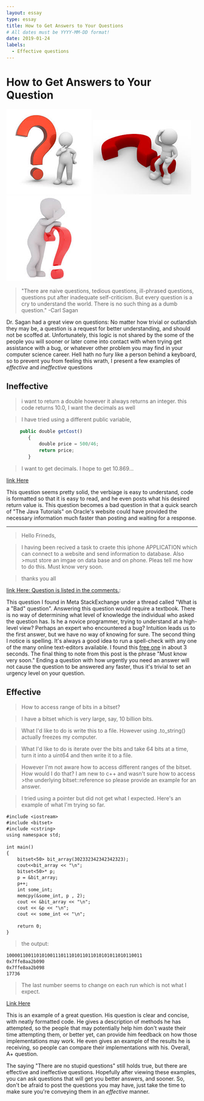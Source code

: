 ```yaml
---
layout: essay
type: essay
title: How to Get Answers to Your Questions
# All dates must be YYYY-MM-DD format!
date: 2019-01-24
labels:
  - Effective questions
---
```

How to Get Answers to Your Question
====

<div class="ui small rounded images">
  <img class="ui image" src="../images/question.jpg">
  <img class="ui image" src="../images/question3.jpg">
  <img class="ui image" src="../images/question2.jpg">
</div>

>"There are naive questions, tedious questions, ill-phrased questions, questions put after inadequate self-criticism. But every question is a cry to understand the world. There is no such thing as a dumb question."
-Carl Sagan

Dr. Sagan had a great view on questions: No matter how trivial or outlandish they may be, a question is a request for better understanding, and should not be scoffed at. Unfortunately, this logic is not shared by the some of the people you will sooner or later come into contact with when trying get assistance with a bug, or whatever other problem you may find in your computer science career. Hell hath no fury like a person behind  a keyboard, so to prevent you from feeling this wrath, I present a few examples of _*effective*_ and _*ineffective*_ questions


Ineffective
----
>i want to return a double however it always returns an integer. this code returns 10.0, I want the decimals as well

>I have tried using a different public variable,



```Javascript
     public double getCost()
        {
            double price = 500/46; 
            return price;
        }
  ```
  
  
 >I want to get decimals. I hope to get 10.869...
 
 [link Here](https://stackoverflow.com/questions/54358432/division-using-a-double-variable-it-doesnt-produce-decimals)
 
 
 This question seems pretty solid, the verbiage is easy to understand, code is formatted so that it is easy to read, and he even posts what his desired return value is. This question becomes a bad question in that a quick search of "The Java Tutorials" on Oracle's website could have provided the necessary information much faster than posting and waiting for a response.
 
 ----
 
 >Hello Frineds,

>I having been recived a task to craete this iphone APPLICATION which can connect to a website and send information to database. Also >must store an imgae on data base and on phone. Pleas tell me how to do this. Must know very soon.

>thanks you all

[link Here: Question is listed in the comments.](https://meta.stackexchange.com/questions/67960/what-is-a-bad-question): 

This question I found in Meta StackExchange under a thread called "What is a "Bad" question". Answering this question would require a textbook. There is no way of determining what level of knowledge the individual who asked the question has. Is he a novice programmer, trying to understand at a high-level view? Perhaps an expert who encountered a bug? Intuition leads us to the first answer, but we have no way of knowing for sure. The second thing I notice is spelling. It's always a good idea to run a spell-check with any one of the many online text-editors available. I found this [free one](https://www.online-spellcheck.com/) in about 3 seconds. The final thing to note from this post is the phrase "Must know very soon." Ending a question with how urgently you need an answer will not cause the question to be answered any faster, thus it's trivial to set an urgency level on your question.

Effective
-----

>How to access range of bits in a bitset?

>I have a bitset which is very large, say, 10 billion bits.

>What I'd like to do is write this to a file. However using .to_string() actually freezes my computer.

>What I'd like to do is iterate over the bits and take 64 bits at a time, turn it into a uint64 and then write it to a file.

>However I'm not aware how to access different ranges of the bitset. How would I do that? I am new to c++ and wasn't sure how to access >the underlying bitset::reference so please provide an example for an answer.

>I tried using a pointer but did not get what I expected. Here's an example of what I'm trying so far.

```
#include <iostream>
#include <bitset>
#include <cstring>
using namespace std;

int main()
{
    bitset<50> bit_array(302332342342342323);
    cout<<bit_array << "\n";
    bitset<50>* p;
    p = &bit_array;
    p++;
    int some_int;
    memcpy(&some_int, p , 2);
    cout << &bit_array << "\n";
    cout << &p << "\n";
    cout << some_int << "\n";

    return 0;
}

```

>the output:

````
10000110011010100111011101011011010101011010110011
0x7ffe8aa2b090                                                                                                                          
0x7ffe8aa2b098
17736
````
>The last number seems to change on each run which is not what I expect.

[Link Here](https://stackoverflow.com/questions/54358864/how-to-access-range-of-bits-in-a-bitset)

This is an example of a great question. His question is clear and concise, with neatly formatted code. He gives a description of methods he has attempted, so the people that may potentially help him don't waste their time attempting them, or better yet, can provide him feedback on how those implementations may work. He even gives an example of the results he is receiving, so people can compare their implementations with his. Overall, A+ question.

The saying "There are no stupid questions" still holds true, but there are effective and ineffective questions. Hopefully after viewing these examples, you can ask questions that will get you better answers, and sooner. So, don't be afraid to post the questions you may have, just take the time to make sure you're conveying them in an _*effective*_ manner.
